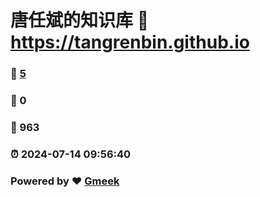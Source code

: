# 唐任斌的知识库 :link: https://tangrenbin.github.io 
### :page_facing_up: [5](https://tangrenbin.github.io/tag.html) 
### :speech_balloon: 0 
### :hibiscus: 963 
### :alarm_clock: 2024-07-14 09:56:40 
### Powered by :heart: [Gmeek](https://github.com/Meekdai/Gmeek)
